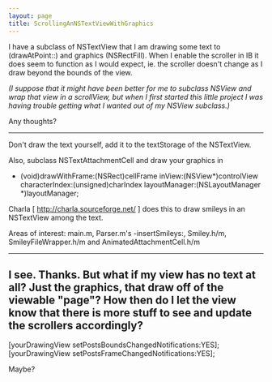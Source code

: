 ```yaml
---
layout: page
title: ScrollingAnNSTextViewWithGraphics
---
```


I have a subclass of NSTextView that I am drawing some text to (drawAtPoint::) and graphics (NSRectFill).  When I enable the scroller in IB it does seem to function as I would expect, ie. the scroller doesn't change as I draw beyond the bounds of the view.

*(I suppose that it might have been better for me to subclass NSView and wrap that view in a scrollView, but when I first started this little project I was having trouble getting what I wanted out of my NSView subclass.)*

Any thoughts?

----

Don't draw the text yourself, add it to the textStorage of the NSTextView.

Also, subclass NSTextAttachmentCell and draw your graphics in
    
- (void)drawWithFrame:(NSRect)cellFrame
               inView:(NSView*)controlView
       characterIndex:(unsigned)charIndex
        layoutManager:(NSLayoutManager *)layoutManager;


Charla [ http://charla.sourceforge.net/ ] does this to draw smileys in an NSTextView among the text.

Areas of interest: main.m, Parser.m's -insertSmileys:, Smiley.h/m, SmileyFileWrapper.h/m and AnimatedAttachmentCell.h/m

----
I see.  Thanks.  But what if my view has no text at all?  Just the graphics, that draw off of the viewable "page"?  How then do I let the view know that there is more stuff to see and update the scrollers accordingly?
----
    
[yourDrawingView setPostsBoundsChangedNotifications:YES];
[yourDrawingView setPostsFrameChangedNotifications:YES];

Maybe?

